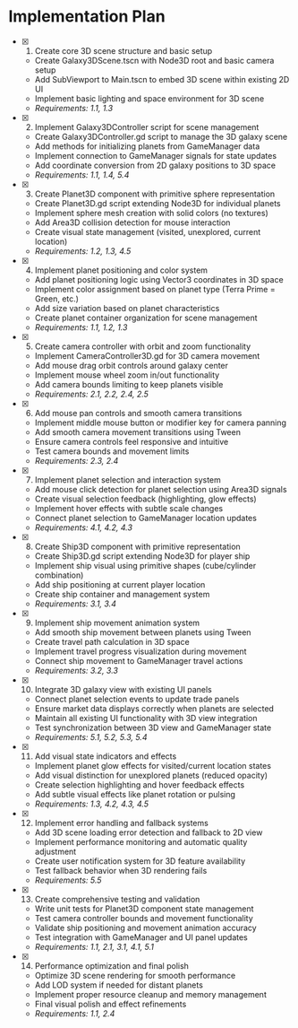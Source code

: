 # Implementation Plan

- [x] 1. Create core 3D scene structure and basic setup





  - Create Galaxy3DScene.tscn with Node3D root and basic camera setup
  - Add SubViewport to Main.tscn to embed 3D scene within existing 2D UI
  - Implement basic lighting and space environment for 3D scene
  - _Requirements: 1.1, 1.3_

- [x] 2. Implement Galaxy3DController script for scene management





  - Create Galaxy3DController.gd script to manage the 3D galaxy scene
  - Add methods for initializing planets from GameManager data
  - Implement connection to GameManager signals for state updates
  - Add coordinate conversion from 2D galaxy positions to 3D space
  - _Requirements: 1.1, 1.4, 5.4_

- [x] 3. Create Planet3D component with primitive sphere representation





  - Create Planet3D.gd script extending Node3D for individual planets
  - Implement sphere mesh creation with solid colors (no textures)
  - Add Area3D collision detection for mouse interaction
  - Create visual state management (visited, unexplored, current location)
  - _Requirements: 1.2, 1.3, 4.5_

- [x] 4. Implement planet positioning and color system





  - Add planet positioning logic using Vector3 coordinates in 3D space
  - Implement color assignment based on planet type (Terra Prime = Green, etc.)
  - Add size variation based on planet characteristics
  - Create planet container organization for scene management
  - _Requirements: 1.1, 1.2, 1.3_

- [x] 5. Create camera controller with orbit and zoom functionality





  - Implement CameraController3D.gd for 3D camera movement
  - Add mouse drag orbit controls around galaxy center
  - Implement mouse wheel zoom in/out functionality
  - Add camera bounds limiting to keep planets visible
  - _Requirements: 2.1, 2.2, 2.4, 2.5_

- [x] 6. Add mouse pan controls and smooth camera transitions


  - Implement middle mouse button or modifier key for camera panning
  - Add smooth camera movement transitions using Tween
  - Ensure camera controls feel responsive and intuitive
  - Test camera bounds and movement limits
  - _Requirements: 2.3, 2.4_

- [x] 7. Implement planet selection and interaction system


  - Add mouse click detection for planet selection using Area3D signals
  - Create visual selection feedback (highlighting, glow effects)
  - Implement hover effects with subtle scale changes
  - Connect planet selection to GameManager location updates
  - _Requirements: 4.1, 4.2, 4.3_

- [x] 8. Create Ship3D component with primitive representation


  - Create Ship3D.gd script extending Node3D for player ship
  - Implement ship visual using primitive shapes (cube/cylinder combination)
  - Add ship positioning at current player location
  - Create ship container and management system
  - _Requirements: 3.1, 3.4_

- [x] 9. Implement ship movement animation system


  - Add smooth ship movement between planets using Tween
  - Create travel path calculation in 3D space
  - Implement travel progress visualization during movement
  - Connect ship movement to GameManager travel actions
  - _Requirements: 3.2, 3.3_

- [x] 10. Integrate 3D galaxy view with existing UI panels


  - Connect planet selection events to update trade panels
  - Ensure market data displays correctly when planets are selected
  - Maintain all existing UI functionality with 3D view integration
  - Test synchronization between 3D view and GameManager state
  - _Requirements: 5.1, 5.2, 5.3, 5.4_

- [x] 11. Add visual state indicators and effects


  - Implement planet glow effects for visited/current location states
  - Add visual distinction for unexplored planets (reduced opacity)
  - Create selection highlighting and hover feedback effects
  - Add subtle visual effects like planet rotation or pulsing
  - _Requirements: 1.3, 4.2, 4.3, 4.5_

- [x] 12. Implement error handling and fallback systems


  - Add 3D scene loading error detection and fallback to 2D view
  - Implement performance monitoring and automatic quality adjustment
  - Create user notification system for 3D feature availability
  - Test fallback behavior when 3D rendering fails
  - _Requirements: 5.5_

- [x] 13. Create comprehensive testing and validation


  - Write unit tests for Planet3D component state management
  - Test camera controller bounds and movement functionality
  - Validate ship positioning and movement animation accuracy
  - Test integration with GameManager and UI panel updates
  - _Requirements: 1.1, 2.1, 3.1, 4.1, 5.1_

- [x] 14. Performance optimization and final polish



  - Optimize 3D scene rendering for smooth performance
  - Add LOD system if needed for distant planets
  - Implement proper resource cleanup and memory management
  - Final visual polish and effect refinements
  - _Requirements: 1.1, 2.4_